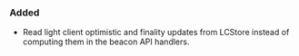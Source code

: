 ### Added

- Read light client optimistic and finality updates from LCStore instead of computing them in the beacon API handlers.